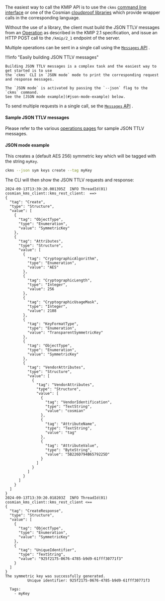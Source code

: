 The easiest way to call the KMIP API is to use the `ckms` [command line interface](../cli/cli.md)
or one of the Cosmian [cloudproof libraries](https://github.com/Cosmian) which provide wrapper calls
in the corresponding language.

Without the use of a library, the client must build the JSON TTLV messages from
an [Operation](./operations.md)
as described in the KMIP 2.1 specification, and issue an HTTP POST call to the `/kmip/2_1` endpoint
of the server.

Multiple operations can be sent in a single call using the [`Messages` API](./messages.md) .

!!!info  "Easily building JSON TTLV messages"

    Building JSON TTLV messages is a complex task and the easiest way to get started is to use
    the `ckms` CLI in `JSON mode` mode to print the corresponding request and response messages.

    The `JSON mode` is activated by passing the `--json` flag to the `ckms` command.
    See the [JSON mode example](#json-mode-example) below.

To send multiple requests in a single call, se the [`Messages` API](./messages.md) .

#### Sample JSON TTLV messages

Please refer to the various [operations pages](./operations.md) for sample JSON TTLV messages.

#### JSON mode example

This creates a (default AES 256) symmetric key which will be tagged with the string `myKey`.

```bash
ckms --json sym keys create --tag myKey
```

The CLI will then show the JSON TTLV requests and response:

```
2024-09-13T13:39:20.001395Z  INFO ThreadId(01) cosmian_kms_client::kms_rest_client:  ==>
{
  "tag": "Create",
  "type": "Structure",
  "value": [
    {
      "tag": "ObjectType",
      "type": "Enumeration",
      "value": "SymmetricKey"
    },
    {
      "tag": "Attributes",
      "type": "Structure",
      "value": [
        {
          "tag": "CryptographicAlgorithm",
          "type": "Enumeration",
          "value": "AES"
        },
        {
          "tag": "CryptographicLength",
          "type": "Integer",
          "value": 256
        },
        {
          "tag": "CryptographicUsageMask",
          "type": "Integer",
          "value": 2108
        },
        {
          "tag": "KeyFormatType",
          "type": "Enumeration",
          "value": "TransparentSymmetricKey"
        },
        {
          "tag": "ObjectType",
          "type": "Enumeration",
          "value": "SymmetricKey"
        },
        {
          "tag": "VendorAttributes",
          "type": "Structure",
          "value": [
            {
              "tag": "VendorAttributes",
              "type": "Structure",
              "value": [
                {
                  "tag": "VendorIdentification",
                  "type": "TextString",
                  "value": "cosmian"
                },
                {
                  "tag": "AttributeName",
                  "type": "TextString",
                  "value": "tag"
                },
                {
                  "tag": "AttributeValue",
                  "type": "ByteString",
                  "value": "5B226D794B6579225D"
                }
              ]
            }
          ]
        }
      ]
    }
  ]
}
2024-09-13T13:39:20.018203Z  INFO ThreadId(01) cosmian_kms_client::kms_rest_client <==
{
  "tag": "CreateResponse",
  "type": "Structure",
  "value": [
    {
      "tag": "ObjectType",
      "type": "Enumeration",
      "value": "SymmetricKey"
    },
    {
      "tag": "UniqueIdentifier",
      "type": "TextString",
      "value": "925f2175-0676-4785-b9d9-61fff30771f3"
    }
  ]
}
The symmetric key was successfully generated.
          Unique identifier: 925f2175-0676-4785-b9d9-61fff30771f3

  Tags:
    - myKey
```
